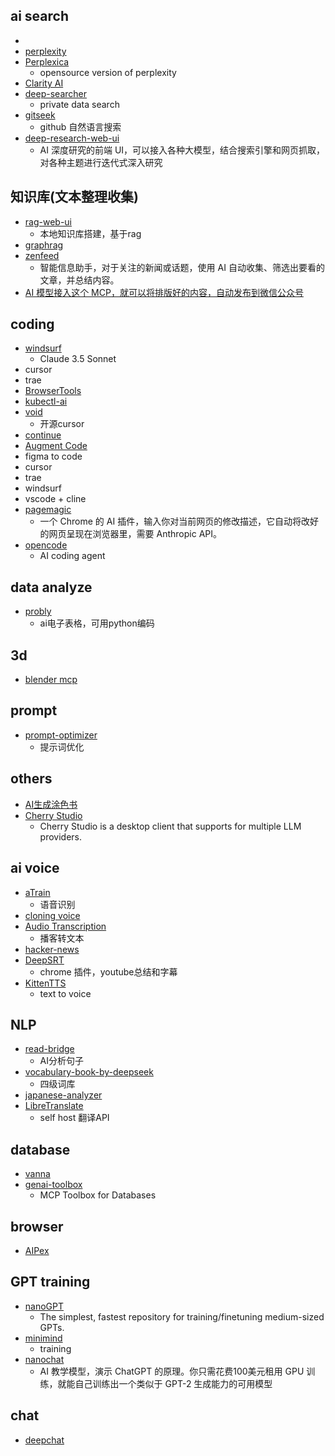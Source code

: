
## ai search
+ [](https://onionai.so/)
+ [perplexity](https://www.perplexity.ai/discover)
+ [Perplexica](https://github.com/ItzCrazyKns/Perplexica)
    + opensource version of perplexity
+ [Clarity AI](https://github.com/mckaywrigley/clarity-ai)
+ [deep-searcher](https://github.com/zilliztech/deep-searcher)
    + private data search
+ [gitseek](https://gitseek.dev/)
    + github 自然语言搜索
+ [deep-research-web-ui](https://github.com/AnotiaWang/deep-research-web-ui)
    + AI 深度研究的前端 UI，可以接入各种大模型，结合搜索引擎和网页抓取，对各种主题进行迭代式深入研究

## 知识库(文本整理收集)
+ [rag-web-ui](https://github.com/rag-web-ui/rag-web-ui)
    + 本地知识库搭建，基于rag
+ [graphrag](https://github.com/microsoft/graphrag)
+ [zenfeed](https://github.com/glidea/zenfeed)
    + 智能信息助手，对于关注的新闻或话题，使用 AI 自动收集、筛选出要看的文章，并总结内容。
+ [AI 模型接入这个 MCP，就可以将排版好的内容，自动发布到微信公众号](https://github.com/caol64/wenyan-mcp)



## coding
+ [windsurf](https://codeium.com/windsurf)
    + Claude 3.5 Sonnet
+ cursor
+ trae
+ [BrowserTools](https://zhuanlan.zhihu.com/p/1901030414509913690)
+ [kubectl-ai](https://github.com/GoogleCloudPlatform/kubectl-ai)
+ [void](https://github.com/voideditor/void)
    + 开源cursor
+ [continue](https://docs.continue.dev/customize/tutorials/custom-code-rag)
+ [Augment Code](https://www.augmentcode.com/)
+ figma to code
+ cursor
+ trae
+ windsurf
+ vscode + cline
+ [pagemagic](https://github.com/khaledh/pagemagic)
    + 一个 Chrome 的 AI 插件，输入你对当前网页的修改描述，它自动将改好的网页呈现在浏览器里，需要 Anthropic API。
+ [opencode](https://github.com/sst/opencode)
    + AI coding agent

## data analyze
+ [probly](https://github.com/PragmaticMachineLearning/probly)
    + ai电子表格，可用python编码

## 3d
+ [blender mcp](https://github.com/ahujasid/blender-mcp)

## prompt
+ [prompt-optimizer](https://github.com/linshenkx/prompt-optimizer)
    + 提示词优化

## others
+ [AI生成涂色书](https://zcoloring.com/)
+ [Cherry Studio](https://github.com/CherryHQ/cherry-studio)
    +  Cherry Studio is a desktop client that supports for multiple LLM providers.

## ai voice
+ [aTrain](https://github.com/JuergenFleiss/aTrain)
    + 语音识别
+ [cloning voice](https://anyvoice.net/zh/ai-voice-cloning)
+ [Audio Transcription](https://podcast.zeabur.app/)
    + 播客转文本
+ [hacker-news](https://github.com/ccbikai/hacker-news?tab=readme-ov-file)
+ [DeepSRT]()
    + chrome 插件，youtube总结和字幕
+ [KittenTTS](https://github.com/KittenML/KittenTTS)
    + text to voice

## NLP
+ [read-bridge](https://github.com/WindChimeEcho/read-bridge)
    + AI分析句子
+ [vocabulary-book-by-deepseek](https://github.com/vxiaozhi/vocabulary-book-by-deepseek?tab=readme-ov-file)
    + 四级词库
+ [japanese-analyzer](https://github.com/cokice/japanese-analyzer)
+ [LibreTranslate](https://github.com/LibreTranslate/LibreTranslate)
    + self host 翻译API



## database
+ [vanna](https://github.com/vanna-ai/vanna)
+ [genai-toolbox](https://github.com/googleapis/genai-toolbox)
    + MCP Toolbox for Databases


## browser
+ [AIPex](https://github.com/AIPexStudio/AIPex)


## GPT training
+ [nanoGPT](https://github.com/karpathy/nanoGPT)
    + The simplest, fastest repository for training/finetuning medium-sized GPTs.
+ [minimind](https://github.com/jingyaogong/minimind)
    + training
+ [nanochat](https://github.com/karpathy/nanochat)
    + AI 教学模型，演示 ChatGPT 的原理。你只需花费100美元租用 GPU 训练，就能自己训练出一个类似于 GPT-2 生成能力的可用模型


## chat
+ [deepchat](https://github.com/ThinkInAIXYZ/deepchat)